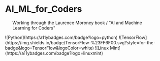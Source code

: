 # AI_ML_for_Coders
<ul>Working through the Laurence Moroney book / "AI and Machine Learning for Coders"</ul>
![Python](https://a11ybadges.com/badge?logo=python) 
![TensorFlow](https://img.shields.io/badge/TensorFlow-%23FF6F00.svg?style=for-the-badge&logo=TensorFlow&logoColor=white) 
![Linux Mint](https://a11ybadges.com/badge?logo=linuxmint) 
